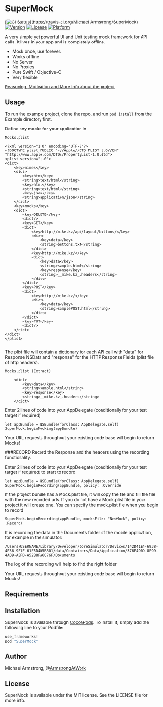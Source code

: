 # SuperMock

[![CI Status](http://img.shields.io/travis/michaelarmstrong/SuperMock.svg?style=flat)](https://travis-ci.org/Michael Armstrong/SuperMock)
[![Version](https://img.shields.io/cocoapods/v/SuperMock.svg?style=flat)](http://cocoapods.org/pods/SuperMock)
[![License](https://img.shields.io/cocoapods/l/SuperMock.svg?style=flat)](http://cocoapods.org/pods/SuperMock)
[![Platform](https://img.shields.io/cocoapods/p/SuperMock.svg?style=flat)](http://cocoapods.org/pods/SuperMock)

A very simple yet powerful UI and Unit testing mock framework for API calls. It lives in your app and is completely offline.

* Mock once, use forever.
* Works offline
* No Server
* No Proxies
* Pure Swift / Objective-C
* Very flexible

[Reasoning, Motivation and More info about the project](http://mike.kz/general/mocking-data-for-ui-testing-in-xcode-7/)


## Usage

To run the example project, clone the repo, and run `pod install` from the Example directory first.

Define any mocks for your application in
```
Mocks.plist 

<?xml version="1.0" encoding="UTF-8"?>
<!DOCTYPE plist PUBLIC "-//Apple//DTD PLIST 1.0//EN" "http://www.apple.com/DTDs/PropertyList-1.0.dtd">
<plist version="1.0">
<dict>
	<key>mimes</key>
	<dict>
		<key>htm</key>
		<string>text/html</string>
		<key>html</key>
		<string>text/html</string>
		<key>json</key>
		<string>application/json</string>
	</dict>
	<key>mocks</key>
	<dict>
		<key>DELETE</key>
		<dict/>
		<key>GET</key>
		<dict>
			<key>http://mike.kz/api/layout/buttons/</key>
			<dict>
				<key>data</key>
				<string>buttons.txt</string>
			</dict>
			<key>http://mike.kz/</key>
			<dict>
				<key>data</key>
				<string>sample.html</string>
				<key>response</key>
				<string>__mike.kz_.headers</string>
			</dict>
		</dict>
		<key>POST</key>
		<dict>
			<key>http://mike.kz/</key>
			<dict>
				<key>data</key>
				<string>samplePOST.html</string>
			</dict>
		</dict>
		<key>PUT</key>
		<dict/>
	</dict>
</dict>
</plist>


```
The plist file will contain a dictionary for each API call with "data" for Response NSData and "response" for the HTTP Response Fields (plist file of http headers).
```
Mocks.plist (Extract)

	<dict>
		<key>data</key>
		<string>sample.html</string>
		<key>response</key>
		<string>__mike.kz_.headers</string>
	</dict>

```

Enter 2 lines of code into your AppDelegate (conditionally for your test target if required)
```
let appBundle = NSBundle(forClass: AppDelegate.self)
SuperMock.beginMocking(appBundle)
```

Your URL requests throughout your existing code base will begin to return Mocks!


###RECORD 
Record the Response and the headers using the recording functionality.

Enter 2 lines of code into your AppDelegate (conditionally for your test target if required) to start to record
```
let appBundle = NSBundle(forClass: AppDelegate.self)
SuperMock.beginRecording(appBundle, policy: .Override)
```
If the project bundle has a Mock.plist file, it will copy the file and fill the file with the new recorded urls. 
If you do not have a Mock.plist file in your project it will create one.
You can specify the mock.plist file when you begin to record
```
SuperMock.beginRecording(appBundle, mocksFile: "NewMock", policy: .Record)
```
It is recording the data in the Documents folder of the mobile application, for example in the simulator:
```
/Users/USERNAME/Library/Developer/CoreSimulator/Devices/142D41E4-6938-4E36-9B1F-61F5D4D5B801/data/Containers/Data/Application/376E490D-8F99-4A09-AEFD-A52B8FA6C76F/Documents
```

The log of the recording will help to find the right folder

Your URL requests throughout your existing code base will begin to return Mocks!




## Requirements

## Installation

SuperMock is available through [CocoaPods](http://cocoapods.org). To install
it, simply add the following line to your Podfile:

```ruby
use_frameworks!
pod "SuperMock"
```

## Author

Michael Armstrong, [@ArmstrongAtWork](http://twitter.com/ArmstrongAtWork)

## License

SuperMock is available under the MIT license. See the LICENSE file for more info.
